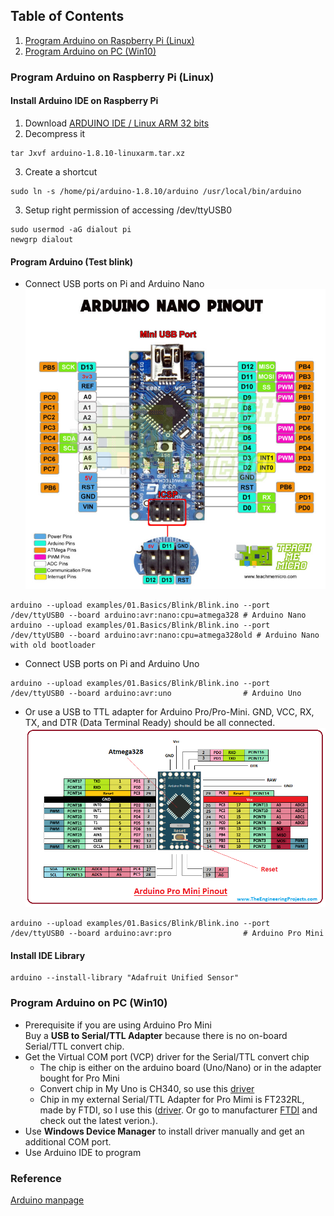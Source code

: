 ## Table of Contents
1. [Program Arduino on Raspberry Pi (Linux)](#Linux)  
1. [Program Arduino on PC (Win10)](#Win10)  
### Program Arduino on Raspberry Pi (Linux)<a name="Linux"></a>
#### Install Arduino IDE on Raspberry Pi
1. Download [ARDUINO IDE / Linux ARM 32 bits](https://www.arduino.cc/en/Main/Software)
2. Decompress it
```shell
tar Jxvf arduino-1.8.10-linuxarm.tar.xz
```
3. Create a shortcut
```shell
sudo ln -s /home/pi/arduino-1.8.10/arduino /usr/local/bin/arduino
```
3. Setup right permission of accessing /dev/ttyUSB0
```shell 
sudo usermod -aG dialout pi 
newgrp dialout
```
#### Program Arduino (Test blink) 
* Connect USB ports on Pi and Arduino Nano 
![alt text](https://github.com/xg590/IoT/blob/master/Arduino/Arduino_Nano_Pinout.jpg?raw=true "Nano")
```shell
arduino --upload examples/01.Basics/Blink/Blink.ino --port /dev/ttyUSB0 --board arduino:avr:nano:cpu=atmega328 # Arduino Nano 
arduino --upload examples/01.Basics/Blink/Blink.ino --port /dev/ttyUSB0 --board arduino:avr:nano:cpu=atmega328old # Arduino Nano with old bootloader
```
* Connect USB ports on Pi and Arduino Uno
```shell
arduino --upload examples/01.Basics/Blink/Blink.ino --port /dev/ttyUSB0 --board arduino:avr:uno                # Arduino Uno
```
* Or use a USB to TTL adapter for Arduino Pro/Pro-Mini. GND, VCC, RX, TX, and DTR (Data Terminal Ready) should be all connected.
![alt text](https://github.com/xg590/IoT/blob/master/Arduino/Arduino_Pro_Mini_Pinout.png?raw=true "Pro_Mini") 
```shell 
arduino --upload examples/01.Basics/Blink/Blink.ino --port /dev/ttyUSB0 --board arduino:avr:pro                # Arduino Pro Mini
``` 
#### Install IDE Library
```shell
arduino --install-library "Adafruit Unified Sensor"
```
### Program Arduino on PC (Win10)<a name="Win10"></a>
* Prerequisite if you are using Arduino Pro Mini<br/>
Buy a <b>USB to Serial/TTL Adapter</b> because there is no on-board Serial/TTL convert chip.
* Get the Virtual COM port (VCP) driver for the Serial/TTL convert chip 
  * The chip is either on the arduino board (Uno/Nano) or in the adapter bought for Pro Mini
  * Convert chip in My Uno is CH340, so use this [driver](https://github.com/xg590/IoT/raw/master/Arduino/CH341SER.EXE)
  * Chip in my external Serial/TTL Adapter for Pro Mimi is FT232RL, made by FTDI, so I use this ([driver](https://github.com/xg590/IoT/raw/master/Arduino/CDM%20v2.12.28%20WHQL%20Certified.zip). Or go to manufacturer [FTDI](https://www.ftdichip.com/Drivers/VCP.htm) and check out the latest verion.). 
* Use <b>Windows Device Manager</b> to install driver manually and get an additional COM port.
* Use Arduino IDE to program 
### Reference
[Arduino manpage](https://github.com/arduino/Arduino/blob/master/build/shared/manpage.adoc)
